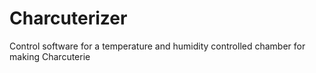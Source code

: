 # Charcuterizer
Control software for a temperature and humidity controlled chamber for making Charcuterie

